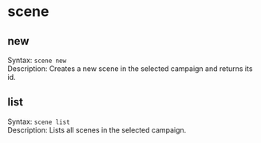# scene

## new

Syntax: `scene new`<br>
Description: Creates a new scene in the selected campaign and returns its id.<br>

## list

Syntax: `scene list`<br>
Description: Lists all scenes in the selected campaign.<br>